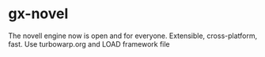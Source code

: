 # gx-novel
The novell engine now is open and for everyone. Extensible, cross-platform, fast.
Use turbowarp.org and LOAD framework file
